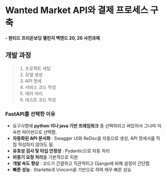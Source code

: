 # Wanted Market API와 결제 프로세스 구축
#### - 원티드 프리온보딩 챌린지 백엔드 20, 26 사전과제

## 개발 과정
> 1. 프로젝트 세팅
> 2. 모델 생성 
> 3. API 명세
> 4. 서비스 코드 작성
> 5. 에러 처리
> 6. 테스트 코드 작성

### FastAPI를 선택한 이유
- 요구사항에 <b>python 이나 java 기반 프레임워크</b> 중 선택하라고 써있어서 그나마 익숙한 파이썬으로 선택함.
- <b>자동화된 API 문서화</b> : Swagger UI와 ReDoc을 자동으로 생성, API 명세서를 직접 작성하지 않아도 됨.
- <b>유효성 검사 및 타입 안정성</b> : Pydantic으로 자동 처리
- <b>비동기 요청 처리</b>를 기본적으로 지원
- <b>개발 속도 향상</b> : 코드가 간결하고 직관적이고 Django에 비해 설정이 간단함.
- <b>빠른 성능</b> : Starlette과 Uvicorn을 기반으로 하여 매우 빠른 성능


